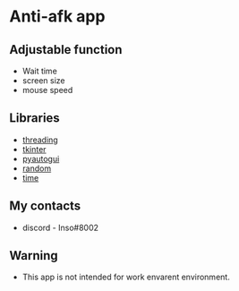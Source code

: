 # Anti-afk app

## Adjustable function

* Wait time
* screen size
* mouse speed

## Libraries

* [threading](https://docs.python.org/3/library/threading.html)
* [tkinter](https://docs.python.org/3/library/tkinter.html)
* [pyautogui](https://pypi.org/project/PyAutoGUI/)
* [random](https://docs.python.org/3/library/random.html)
* [time](https://docs.python.org/3/library/time.html)

## My contacts

* discord - Inso#8002

## Warning

* This app is not intended for work envarent environment.